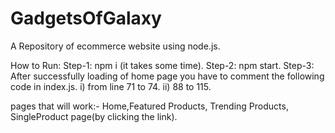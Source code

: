 # GadgetsOfGalaxy
A Repository of ecommerce website using node.js.


How to Run:
Step-1:  npm i (it takes some time).
Step-2:  npm start.
Step-3:  After successfully loading of home page you have to comment the following code in index.js.
         i) from line 71 to 74.
         ii) 88 to 115.

pages that will work:- Home,Featured Products, Trending Products, SingleProduct page(by clicking the link).
